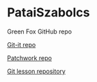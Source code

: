 # PataiSzabolcs
Green Fox GitHub repo

[Git-it repo](https://github.com/PataiSzabolcs/hello-world.git)

[Patchwork repo](https://github.com/PataiSzabolcs/patchwork.git)

[Git lesson repository](https://github.com/PataiSzabolcs/git-lesson-repository.git)
